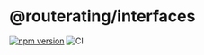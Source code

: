 # @routerating/interfaces

[![npm version](https://badge.fury.io/js/%40routerating%2Fentities.svg)](https://badge.fury.io/js/%40routerating%2Fentities)
![CI](https://github.com/routerating/route-rating-web/workflows/CI/badge.svg)
